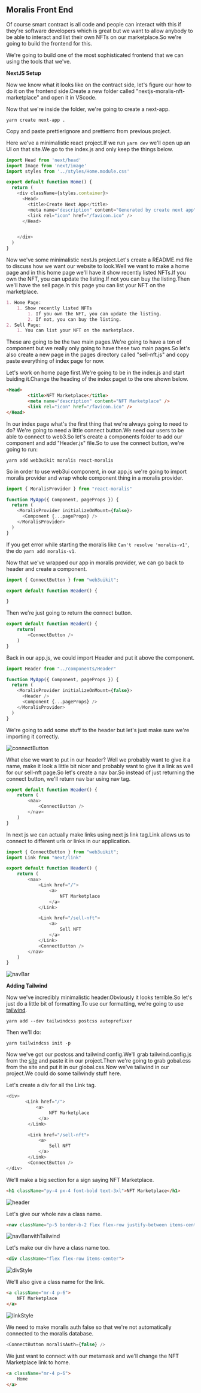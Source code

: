 ## Moralis Front End

Of course smart contract is all code and people can interact with this if they're software developers which is great but we want to allow anybody to be able to interact and list their own NFTs on our marketplace.So we're going to build the frontend for this.

We're going to build one of the most sophisticated frontend that we can using the tools that we've.

**NextJS Setup**

Now we know what it looks like on the contract side, let's figure our how to do it on the frontend side.Create a new folder called "nextjs-moralis-nft-marketplace" and open it in VScode.

Now that we're inside the folder, we're going to create a next-app.

`yarn create next-app .`

Copy and paste prettierignore and prettierrc from previous project.

Here we've a minimalistic react project.If we run `yarn dev` we'll open up an UI on that site.We go to the index.js and only keep the things below.

```javascript
import Head from 'next/head'
import Image from 'next/image'
import styles from '../styles/Home.module.css'

export default function Home() {
  return (
    <div className={styles.container}>
      <Head>
        <title>Create Next App</title>
        <meta name="description" content="Generated by create next app" />
        <link rel="icon" href="/favicon.ico" />
      </Head>


    </div>
  )
}
```

Now we've some minimalistic nextJs project.Let's create a README.md file to discuss how we want our website to look.Well we want to make a home page and in this home page we'll have it show recently listed NFTs.If you own the NFT, you can update the listing.If not you can buy the listing.Then we'll have the sell page.In this page you can list your NFT on the marketplace.

```markdown
1. Home Page:
    1. Show recently listed NFTs
        1. If you own the NFT, you can update the listing.
        2. If not, you can buy the listing.
2. Sell Page:
    1. You can list your NFT on the marketplace.
```

These are going to be the two main pages.We're going to have a ton of component but we really only going to have these two main pages.So let's also create a new page in the pages directory called "sell-nft.js" and copy paste everything of index page for now.

Let's work on home page first.We're going to be in the index.js and start buiding it.Change the heading of the index paget to the one shown below.

```html
<Head>
        <title>NFT Marketplace</title>
        <meta name="description" content="NFT Marketplace" />
        <link rel="icon" href="/favicon.ico" />
</Head>
```

In our index page what's the first thing that we're always going to need to do? We're going to need a little connect button.We need our users to be able to connect to web3.So let's create a components folder to add our component and add "Header.js" file.So to use the connect button, we're going to run:

`yarn add web3uikit moralis react-moralis`

So in order to use web3ui component, in our app.js we're going to import moralis provider and wrap whole component thing in a moralis provider.

```javascript
import { MoralisProvider } from "react-moralis"

function MyApp({ Component, pageProps }) {
  return (
    <MoralisProvider initializeOnMount={false}>
      <Component {...pageProps} />
    </MoralisProvider>
  )
}
```

If you get error while starting the moralis like `Can't resolve 'moralis-v1'`, the do `yarn add moralis-v1`.

Now that we've wrapped our app in moralis provider, we can go back to header and create a component.

```javascript
import { ConnectButton } from "web3uikit";

export default function Header() {

}
```

Then we're just going to return the connect button.

```javascript
export default function Header() {
    return(
        <ConnectButton />
    )
}
```

Back in our app.js, we could import Header and put it above the component.

```javascript
import Header from "../components/Header"

function MyApp({ Component, pageProps }) {
  return (
    <MoralisProvider initializeOnMount={false}>
      <Header />
      <Component {...pageProps} />
    </MoralisProvider>
  )
}
```

We're going to add some stuff to the header but let's just make sure we're importing it correctly.

![connectButton](Images/m100.png)


What else we want to put in our header? Well we probably want to give it a name, make it look a little bit nicer and probably want to give it a link as well for our sell-nft page.So let's create a nav bar.So instead of just returning the connect button, we'll return nav bar using nav tag.

```javascript
export default function Header() {
    return (
        <nav>
            <ConnectButton />
        </nav>
    )
}
```

In next js we can actually make links using next js link tag.Link allows us to connect to different urls or links in our application.

```javascript
import { ConnectButton } from "web3uikit";
import Link from "next/link"

export default function Header() {
    return (
        <nav>
            <Link href="/">
                <a>
                    NFT Marketplace
                </a>
            </Link>

            <Link href="/sell-nft">
                <a>
                    Sell NFT
                </a>
            </Link>
            <ConnectButton />
        </nav>
    )
}
```

![navBar](Images/m101.png)

**Adding Tailwind**

Now we've incredibly minimalistic header.Obviously it looks terrible.So let's just do a little bit of formatting.To use our formatting, we're going to use [tailwind](https://tailwindcss.com/docs/guides/nextjs).

`yarn add --dev tailwindcss postcss autoprefixer`

Then we'll do:

`yarn tailwindcss init -p`

Now we've got our postcss and tailwind config.We'll grab tailwind.config.js from the [site](https://tailwindcss.com/docs/guides/nextjs) and paste it in our project.Then we're going to grab gobal.css from the site and put it in our global.css.Now we've tailwind in our project.We could do some tailwindy stuff here.

Let's create a div for all the Link tag.

```javascript
<div>
       <Link href="/">
           <a>
                NFT Marketplace
            </a>
        </Link>

        <Link href="/sell-nft">
            <a>
                Sell NFT
            </a>
        </Link>
        <ConnectButton />
</div>
```

We'll make a big section for a sign saying NFT Marketplace.

```html
<h1 className="py-4 px-4 font-bold text-3xl">NFT Marketplace</h1>
```

![header](Images/m102.png)

Let's give our whole nav a class name.

```html
<nav className="p-5 border-b-2 flex flex-row justify-between items-center">
```

![navBarwithTailwind](Images/m103.png)

Let's make our div have a class name too.

```html
<div className="flex flex-row items-center">
```

![divStyle](Images/m104.png)

We'll also give a class name for the link.

```html
<a className="mr-4 p-6">
    NFT Marketplace
</a>
```

![linkStyle](Images/m105.png)

We need to make moralis auth false so that we're not automatically connected to the moralis database.

```javascript
<ConnectButton moralisAuth={false} />
```

We just want to connect with our metamask and we'll change the NFT Marketplace link to home.

```html
<a className="mr-4 p-6">
    Home
</a>
```
